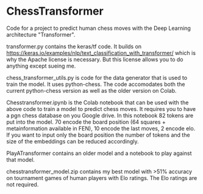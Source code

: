 # ChessTransformer
Code for a project to predict human chess moves with the Deep Learning architecture "Transformer". 

transformer.py contains the keras/tf code. It builds on https://keras.io/examples/nlp/text_classification_with_transformer/
which is why the Apache license is necessary. But this license allows you to do anything except sueing me. 

chess_transformer_utils.py is code for the data generator that is used to train the model. It uses python-chess. 
The code accomodates both the current python-chess version as well as the older version on Colab. 

Chesstransformer.ipynb is the Colab notebook that can be used with the above code to train a model to predict chess moves.
It requires you to have a pgn chess database on you Google drive. In this notebook 82 tokens are put into the model. 
70 encode the board position (64 squares + metainformation available in FEN), 10 encode the last moves, 2 encode elo. 
If you want to input only the board position the number of tokens and the size of the embeddings can be reduced accordingly.

PlayATransformer contains an older model and a notebook to play against that model.

chesstransformer_model.zip contains my best model with >51% accuracy on tournament games of human players with Elo ratings. 
The Elo ratings are not required. 
